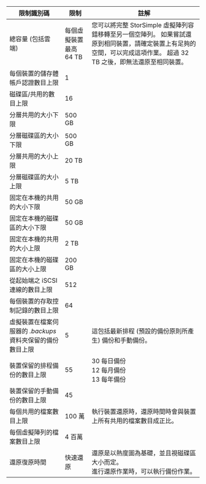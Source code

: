 

| **限制識別碼** | **限制** | **註解** |
| --- | --- | --- |
| 總容量 (包括雲端) |每個虛擬裝置最高 64 TB |您可以將完整 StorSimple 虛擬陣列容錯移轉至另一個空陣列。 如果嘗試還原到相同裝置，請確定裝置上有足夠的空間，可以完成這項作業。 超過 32 TB 之後，即無法還原至相同裝置。 |
| 每個裝置的儲存體帳戶認證數目上限 |1 | |
| 磁碟區/共用的數目上限 |16 | |
| 分層共用的大小下限 |500 GB | |
| 分層磁碟區的大小下限 |500 GB | |
| 分層共用的大小上限 |20 TB | |
| 分層磁碟區的大小上限 |5 TB | |
| 固定在本機的共用的大小下限 |50 GB | |
| 固定在本機的磁碟區的大小下限 |50 GB | |
| 固定在本機的共用的大小上限 |2 TB | |
| 固定在本機的磁碟區的大小上限 |200 GB | |
| 從起始端之 iSCSI 連線的數目上限 |512 | |
| 每個裝置的存取控制記錄的數目上限 |64 | |
| 虛擬裝置在檔案伺服器的 *.backups* 資料夾保留的備份數目上限 |5 |這包括最新排程 (預設的備份原則所產生) 備份和手動備份。 |
| 裝置保留的排程備份的數目上限 |55 |30 每日備份<br>12 每月備份<br>13 每年備份 |
| 裝置保留的手動備份的數目上限 |45 | |
| 每個共用的檔案數目上限 |100 萬 |執行裝置還原時，還原時間時會與裝置上所有共用的檔案數目成正比。 |
| 每個虛擬陣列的檔案數目上限 |4 百萬 | |
| 還原復原時間 |快速還原 |還原是以熱度圖為基礎，並且視磁碟區大小而定。<br>進行還原作業時，可以執行備份作業。 |

